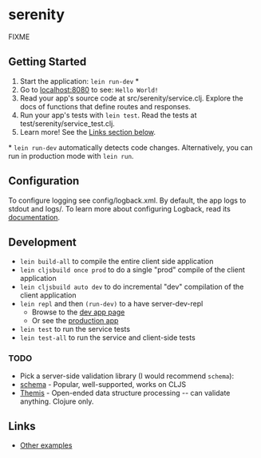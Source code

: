 # serenity

FIXME

## Getting Started

1. Start the application: `lein run-dev` \*
2. Go to [localhost:8080](http://localhost:8080/) to see: `Hello World!`
3. Read your app's source code at src/serenity/service.clj. Explore the docs of functions
   that define routes and responses.
4. Run your app's tests with `lein test`. Read the tests at test/serenity/service_test.clj.
5. Learn more! See the [Links section below](#links).

\* `lein run-dev` automatically detects code changes. Alternatively, you can run in production mode
with `lein run`.

## Configuration

To configure logging see config/logback.xml. By default, the app logs to stdout and logs/.
To learn more about configuring Logback, read its [documentation](http://logback.qos.ch/documentation.html).

## Development

 * `lein build-all` to compile the entire client side application
 * `lein cljsbuild once prod` to do a single "prod" compile of the client application
 * `lein cljsbuild auto dev` to do incremental "dev" compilation of the client application
 * `lein repl` and then `(run-dev)` to a have server-dev-repl
   * Browse to the [dev app page](http://127.0.0.1:8080/dev/index.html)
   * Or see the [production app](http://127.0.0.1:8080/)
 * `lein test` to run the service tests
 * `lein test-all` to run the service and client-side tests

### TODO

 * Pick a server-side validation library (I would recommend `schema`):
  * [schema](https://github.com/plumatic/schema) - Popular, well-supported, works on CLJS
  * [Themis](https://github.com/ohpauleez/themis) - Open-ended data structure processing -- can validate anything. Clojure only.

## Links
* [Other examples](https://github.com/pedestal/samples)

